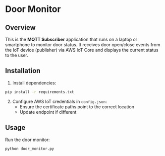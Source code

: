 # Door Monitor

## Overview
This is the **MQTT Subscriber** application that runs on a laptop or smartphone to monitor door status. It receives door open/close events from the IoT device (publisher) via AWS IoT Core and displays the current status to the user.

## Installation

1. Install dependencies:
```bash
pip install -r requirements.txt
```

2. Configure AWS IoT credentials in `config.json`:
   - Ensure the certificate paths point to the correct location
   - Update endpoint if different

## Usage

Run the door monitor:
```bash
python door_monitor.py
```
